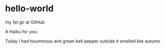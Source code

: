 # hello-world
my 1st go at GitHub

A Haiku for you:

Today I had hoummous
and green bell pepper
outside it smelled like autumn
